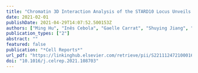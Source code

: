 ```yaml
---
title: "Chromatin 3D Interaction Analysis of the STARD10 Locus Unveils FCHSD2 as a Regulator of Insulin Secretion"
date: 2021-02-01
publishDate: 2021-04-29T14:07:52.500153Z
authors: ["Ming Hu", "Inês Cebola", "Gaelle Carrat", "Shuying Jiang", "Sameena Nawaz", "Amna Khamis", "Mickaël Canouil", "Philippe Froguel", "Anke Schulte", "Michele Solimena", "Mark Ibberson", "Piero Marchetti", "Fabian L. Cardenas-Diaz", "Paul J. Gadue", "Benoit Hastoy", "Leonardo Alemeida-Souza", "Harvey McMahon", "Guy A. Rutter"]
publication_types: ["2"]
abstract: ""
featured: false
publication: "*Cell Reports*"
url_pdf: "https://linkinghub.elsevier.com/retrieve/pii/S2211124721000164"
doi: "10.1016/j.celrep.2021.108703"
---
```


